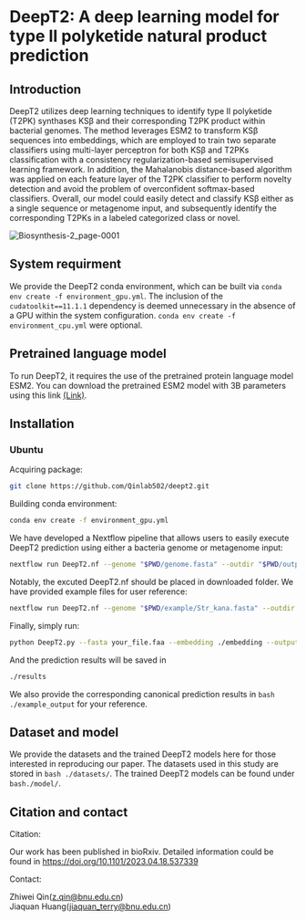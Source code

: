 # DeepT2: A deep learning model for type II polyketide natural product prediction
## Introduction 
DeepT2 utilizes deep learning techniques to identify type II polyketide (T2PK) synthases KSβ and their corresponding T2PK product within bacterial genomes. The method leverages ESM2 to transform KSβ sequences into embeddings, which are employed to train two separate classifiers using multi-layer perceptron for both KSβ and T2PKs classification with a consistency regularization-based semisupervised learning framework. In addition, the Mahalanobis distance-based algorithm was applied on each feature layer of the T2PK classifier to perform novelty detection and avoid the problem of overconfident softmax-based classifiers. Overall, our model could easily detect and classify KSβ either as a single sequence or metagenome input, and subsequently identify the corresponding T2PKs in a labeled categorized class or novel. 


![Biosynthesis-2_page-0001](https://github.com/Qinlab502/deept2/assets/117368489/670bb1b3-1cf7-4011-a114-f24cc47acc87)

## System requirment
We provide the DeepT2 conda environment, which can be built via ```conda env create -f environment_gpu.yml```.
The inclusion of the ```cudatoolkit==11.1.1``` dependency is deemed unnecessary in the absence of a GPU within the system configuration.
```conda env create -f environment_cpu.yml``` were optional.

## Pretrained language model
To run DeepT2, it requires the use of the pretrained protein language model ESM2. You can download the pretrained ESM2 model with 3B parameters using this link [(Link)](https://dl.fbaipublicfiles.com/fair-esm/models/esm2_t36_3B_UR50D.pt).

## Installation
### Ubuntu
Acquiring package:
```bash
git clone https://github.com/Qinlab502/deept2.git
```
Building conda environment:
```bash
conda env create -f environment_gpu.yml
```
We have developed a Nextflow pipeline that allows users to easily execute DeepT2 prediction using either a bacteria genome or metagenome input:
```bash
nextflow run DeepT2.nf --genome "$PWD/genome.fasta" --outdir "$PWD/output" --prefix "Your sample"
```
Notably, the excuted DeepT2.nf should be placed in downloaded folder.
We have provided example files for user reference:
```bash
nextflow run DeepT2.nf --genome "$PWD/example/Str_kana.fasta" --outdir "$PWD/output/Str_kana_result" --prefix "Str_kana"
```

Finally, simply run:
```bash
python DeepT2.py --fasta your_file.faa --embedding ./embedding --output ./results --name your_strain
```
And the prediction results will be saved in
```bash
./results
```
We also provide the corresponding canonical prediction results in ```bash ./example_output``` for your reference.
## Dataset and model
We provide the datasets and the trained DeepT2 models here for those interested in reproducing our paper. The datasets used in this study are stored in ```bash ./datasets/```. The trained DeepT2 models can be found under ```bash./model/```.

## Citation and contact
Citation:

Our work has been published in bioRxiv. Detailed information could be found in https://doi.org/10.1101/2023.04.18.537339

Contact:

Zhiwei Qin(z.qin@bnu.edu.cn)\
Jiaquan Huang(jiaquan_terry@bnu.edu.cn)
